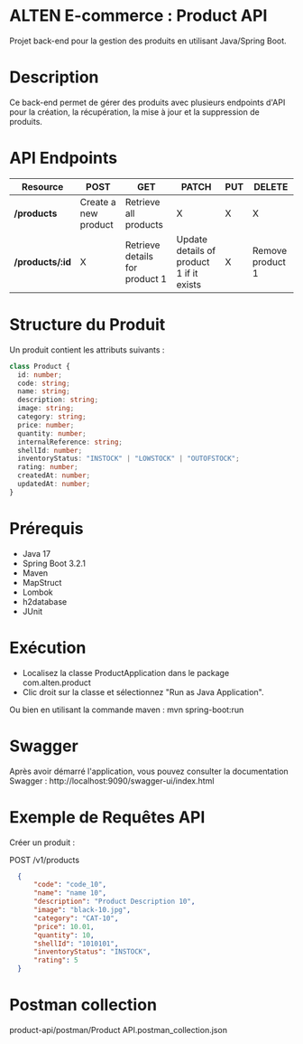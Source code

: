 # ALTEN E-commerce : Product API

Projet back-end pour la gestion des produits en utilisant Java/Spring Boot.

# Description
Ce back-end permet de gérer des produits avec plusieurs endpoints d'API pour la création, la récupération, la mise à jour et la suppression de produits.

# API Endpoints

| Resource           | POST                  | GET                            | PATCH                                    | PUT | DELETE           |
| ------------------ | --------------------- | ------------------------------ | ---------------------------------------- | --- | ---------------- |
| **/products**      | Create a new product  | Retrieve all products          | X                                        | X   |     X            |
| **/products/:id**  | X                     | Retrieve details for product 1 | Update details of product 1 if it exists | X   | Remove product 1 |

# Structure du Produit
Un produit contient les attributs suivants :

``` typescript
class Product {
  id: number;
  code: string;
  name: string;
  description: string;
  image: string;
  category: string;
  price: number;
  quantity: number;
  internalReference: string;
  shellId: number;
  inventoryStatus: "INSTOCK" | "LOWSTOCK" | "OUTOFSTOCK";
  rating: number;
  createdAt: number;
  updatedAt: number;
}
```
# Prérequis
- Java 17
- Spring Boot 3.2.1
- Maven
- MapStruct
- Lombok
- h2database
- JUnit


# Exécution
- Localisez la classe ProductApplication dans le package com.alten.product
- Clic droit sur la classe et sélectionnez "Run as Java Application".

Ou bien en utilisant la commande maven : mvn spring-boot:run

# Swagger
Après avoir démarré l'application, vous pouvez consulter la documentation Swagger :
http://localhost:9090/swagger-ui/index.html

# Exemple de Requêtes API
Créer un produit : 

POST /v1/products

``` json
  {
      "code": "code_10",
      "name": "name 10",
      "description": "Product Description 10",
      "image": "black-10.jpg",
      "category": "CAT-10",
      "price": 10.01,
      "quantity": 10,
      "shellId": "1010101",
      "inventoryStatus": "INSTOCK",
      "rating": 5
  }
```

# Postman collection
product-api/postman/Product API.postman_collection.json
